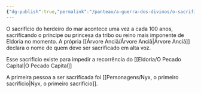```yaml
---
{"dg-publish":true,"permalink":"/panteao/a-guerra-dos-divinos/o-sacrificio-do-herdeiro-do-mar/","dgPassFrontmatter":true}
---
```




O sacrifício do herdeiro do mar acontece uma vez a cada 100 anos, sacrificando o príncipe ou princesa da tribo ou reino mais imponente de Eldoria no momento. A própria [[Árvore Anciã/Árvore Anciã\|Árvore Anciã]] declara o nome de quem deve ser sacrificado em alta voz. 

Esse sacrificio existe para impedir a recorrência do [[Eldoria/O Pecado Capital\|O Pecado Capital]]

A primeira pessoa a ser sacrificada foi [[Personagens/Nyx, o primeiro sacrificio\|Nyx, o primeiro sacrificio]].
